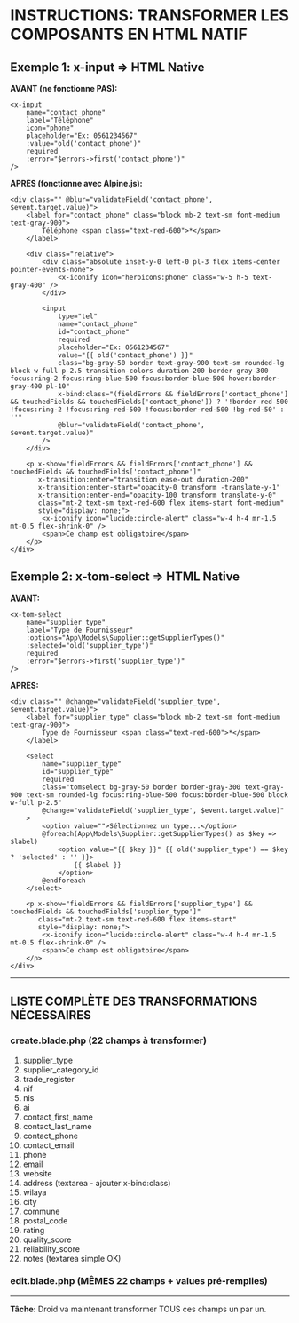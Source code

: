 # INSTRUCTIONS: TRANSFORMER LES COMPOSANTS EN HTML NATIF

## Exemple 1: x-input => HTML Native

**AVANT (ne fonctionne PAS):**
```blade
<x-input
    name="contact_phone"
    label="Téléphone"
    icon="phone"
    placeholder="Ex: 0561234567"
    :value="old('contact_phone')"
    required
    :error="$errors->first('contact_phone')"
/>
```

**APRÈS (fonctionne avec Alpine.js):**
```blade
<div class="" @blur="validateField('contact_phone', $event.target.value)">
    <label for="contact_phone" class="block mb-2 text-sm font-medium text-gray-900">
        Téléphone <span class="text-red-600">*</span>
    </label>
    
    <div class="relative">
        <div class="absolute inset-y-0 left-0 pl-3 flex items-center pointer-events-none">
            <x-iconify icon="heroicons:phone" class="w-5 h-5 text-gray-400" />
        </div>
        
        <input
            type="tel"
            name="contact_phone"
            id="contact_phone"
            required
            placeholder="Ex: 0561234567"
            value="{{ old('contact_phone') }}"
            class="bg-gray-50 border text-gray-900 text-sm rounded-lg block w-full p-2.5 transition-colors duration-200 border-gray-300 focus:ring-2 focus:ring-blue-500 focus:border-blue-500 hover:border-gray-400 pl-10"
            x-bind:class="(fieldErrors && fieldErrors['contact_phone'] && touchedFields && touchedFields['contact_phone']) ? '!border-red-500 !focus:ring-2 !focus:ring-red-500 !focus:border-red-500 !bg-red-50' : ''"
            @blur="validateField('contact_phone', $event.target.value)"
        />
    </div>

    <p x-show="fieldErrors && fieldErrors['contact_phone'] && touchedFields && touchedFields['contact_phone']"
       x-transition:enter="transition ease-out duration-200"
       x-transition:enter-start="opacity-0 transform -translate-y-1"
       x-transition:enter-end="opacity-100 transform translate-y-0"
       class="mt-2 text-sm text-red-600 flex items-start font-medium"
       style="display: none;">
        <x-iconify icon="lucide:circle-alert" class="w-4 h-4 mr-1.5 mt-0.5 flex-shrink-0" />
        <span>Ce champ est obligatoire</span>
    </p>
</div>
```

## Exemple 2: x-tom-select => HTML Native

**AVANT:**
```blade
<x-tom-select
    name="supplier_type"
    label="Type de Fournisseur"
    :options="App\Models\Supplier::getSupplierTypes()"
    :selected="old('supplier_type')"
    required
    :error="$errors->first('supplier_type')"
/>
```

**APRÈS:**
```blade
<div class="" @change="validateField('supplier_type', $event.target.value)">
    <label for="supplier_type" class="block mb-2 text-sm font-medium text-gray-900">
        Type de Fournisseur <span class="text-red-600">*</span>
    </label>
    
    <select
        name="supplier_type"
        id="supplier_type"
        required
        class="tomselect bg-gray-50 border border-gray-300 text-gray-900 text-sm rounded-lg focus:ring-blue-500 focus:border-blue-500 block w-full p-2.5"
        @change="validateField('supplier_type', $event.target.value)"
    >
        <option value="">Sélectionnez un type...</option>
        @foreach(App\Models\Supplier::getSupplierTypes() as $key => $label)
            <option value="{{ $key }}" {{ old('supplier_type') == $key ? 'selected' : '' }}>
                {{ $label }}
            </option>
        @endforeach
    </select>

    <p x-show="fieldErrors && fieldErrors['supplier_type'] && touchedFields && touchedFields['supplier_type']"
       class="mt-2 text-sm text-red-600 flex items-start"
       style="display: none;">
        <x-iconify icon="lucide:circle-alert" class="w-4 h-4 mr-1.5 mt-0.5 flex-shrink-0" />
        <span>Ce champ est obligatoire</span>
    </p>
</div>
```

---

## LISTE COMPLÈTE DES TRANSFORMATIONS NÉCESSAIRES

### create.blade.php (22 champs à transformer)

1. supplier_type
2. supplier_category_id
3. trade_register
4. nif
5. nis
6. ai
7. contact_first_name
8. contact_last_name
9. contact_phone
10. contact_email
11. phone
12. email
13. website
14. address (textarea - ajouter x-bind:class)
15. wilaya
16. city
17. commune
18. postal_code
19. rating
20. quality_score
21. reliability_score
22. notes (textarea simple OK)

### edit.blade.php (MÊMES 22 champs + values pré-remplies)

---

**Tâche:** Droid va maintenant transformer TOUS ces champs un par un.
